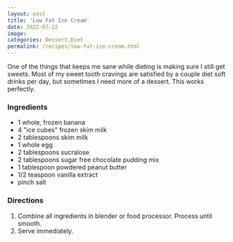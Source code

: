 ```yaml
---
layout: post
title: 'Low Fat Ice Cream'
date: 2022-07-22
image:
categories: Dessert,Diet
permalink: /recipes/low-fat-ice-cream.html
---
```


One of the things that keeps me sane while dieting is making sure I still get sweets. Most of my sweet tooth cravings are satisfied by a couple diet soft drinks per day, but sometimes I need more of a dessert. This works perfectly.

### Ingredients

- 1 whole, frozen banana
- 4 "ice cubes" frozen skim milk
- 2 tablespoons skim milk
- 1 whole egg
- 2 tablespoons sucralose
- 2 tablespoons sugar free chocolate pudding mix
- 1 tablespoon powdered peanut butter
- 1/2 teaspoon vanilla extract
- pinch salt

### Directions

1. Combine all ingredients in blender or food processor. Process until smooth.
2. Serve immediately.